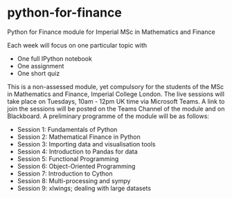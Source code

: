# python-for-finance
Python for Finance module for Imperial MSc in Mathematics and Finance

Each week will focus on one particular topic with
 - One full IPython notebook
 - One assignment
 - One short quiz
 
 This is a non-assessed module, yet compulsory for the students of the MSc in Mathematics and Finance, Imperial College London.
 The live sessions will take place on Tuesdays, 10am - 12pm UK time via Microsoft Teams. A link to join the sessions will be posted on the Teams Channel of the module and on Blackboard.
 A preliminary programme of the module will be as follows:
 
  - Session 1: Fundamentals of Python
  - Session 2: Mathematical Finance in Python
  - Session 3: Importing data and visualisation tools
  - Session 4: Introduction to Pandas for data
  - Session 5: Functional Programming
  - Session 6: Object-Oriented Programming
  - Session 7: Introduction to Cython
  - Session 8: Multi-processing and sympy
  - Session 9: xlwings; dealing with large datasets

